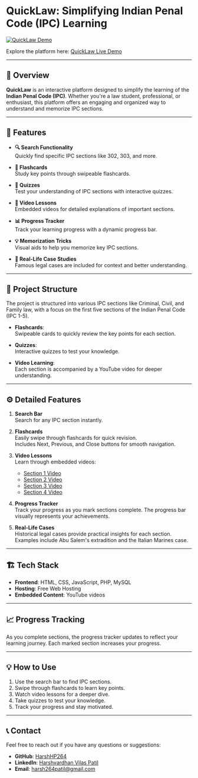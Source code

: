 # QuickLaw: Simplifying Indian Penal Code (IPC) Learning

[![QuickLaw Demo](https://img.shields.io/badge/QuickLaw-Demo-brightgreen)](https://quicklaw.freewebhostmost.com/)

Explore the platform here: [QuickLaw Live Demo](https://quicklaw.freewebhostmost.com/)

---

## 📖 Overview

**QuickLaw** is an interactive platform designed to simplify the learning of the **Indian Penal Code (IPC)**. Whether you're a law student, professional, or enthusiast, this platform offers an engaging and organized way to understand and memorize IPC sections.

---

## 🚀 Features

- **🔍 Search Functionality**  
  Quickly find specific IPC sections like 302, 303, and more.

- **📝 Flashcards**  
  Study key points through swipeable flashcards.

- **🧠 Quizzes**  
  Test your understanding of IPC sections with interactive quizzes.

- **🎥 Video Lessons**  
  Embedded videos for detailed explanations of important sections.

- **📊 Progress Tracker**  
  Track your learning progress with a dynamic progress bar.

- **💡 Memorization Tricks**  
  Visual aids to help you memorize key IPC sections.

- **📜 Real-Life Case Studies**  
  Famous legal cases are included for context and better understanding.

---

## 📂 Project Structure

The project is structured into various IPC sections like Criminal, Civil, and Family law, with a focus on the first five sections of the Indian Penal Code (IPC 1-5).

- **Flashcards**:  
  Swipeable cards to quickly review the key points for each section.

- **Quizzes**:  
  Interactive quizzes to test your knowledge.

- **Video Learning**:  
  Each section is accompanied by a YouTube video for deeper understanding.

---

## ⚙️ Detailed Features

1. **Search Bar**  
   Search for any IPC section instantly.

2. **Flashcards**  
   Easily swipe through flashcards for quick revision.  
   Includes Next, Previous, and Close buttons for smooth navigation.

3. **Video Lessons**  
   Learn through embedded videos:
   - [Section 1 Video](https://www.youtube.com/embed/OpCWkpBy7SY?si=xkZwHGlSeEhAyj6U)
   - [Section 2 Video](https://www.youtube.com/embed/KjHPKzAOv3U?si=lyR4Pwoiih5fFT3z)
   - [Section 3 Video](https://www.youtube.com/embed/7EkXxVrchSw?si=qrhGTRAOW_wt3zg1)
   - [Section 4 Video](https://www.youtube.com/embed/YmADtOExBP0?si=X4wuRr2b1302fZqG)

4. **Progress Tracker**  
   Track your progress as you mark sections complete. The progress bar visually represents your achievements.

5. **Real-Life Cases**  
   Historical legal cases provide practical insights for each section.  
   Examples include Abu Salem's extradition and the Italian Marines case.

---

## 🏗️ Tech Stack

- **Frontend**: HTML, CSS, JavaScript, PHP, MySQL  
- **Hosting**: Free Web Hosting  
- **Embedded Content**: YouTube videos

---

## 📈 Progress Tracking

As you complete sections, the progress tracker updates to reflect your learning journey. Each marked section increases your progress.

---

## 💡 How to Use

1. Use the search bar to find IPC sections.
2. Swipe through flashcards to learn key points.
3. Watch video lessons for a deeper dive.
4. Take quizzes to test your knowledge.
5. Track your progress and stay motivated.

---

## 📞 Contact

Feel free to reach out if you have any questions or suggestions:

- **GitHub**: [HarshHP264](https://github.com/HarshHP264)
- **LinkedIn**: [Harshvardhan Vilas Patil](https://www.linkedin.com/in/harsh264patil)
- **Email**: harsh264patil@gmail.com
